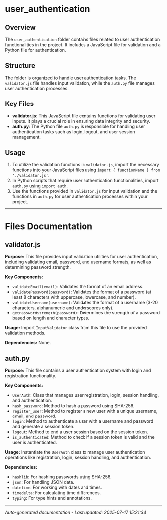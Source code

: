 # user_authentication

## Overview
The `user_authentication` folder contains files related to user authentication functionalities in the project. It includes a JavaScript file for validation and a Python file for authentication.

## Structure
The folder is organized to handle user authentication tasks. The `validator.js` file handles input validation, while the `auth.py` file manages user authentication processes.

## Key Files
- **validator.js**: This JavaScript file contains functions for validating user inputs. It plays a crucial role in ensuring data integrity and security.
- **auth.py**: The Python file `auth.py` is responsible for handling user authentication tasks such as login, logout, and user session management.

## Usage
1. To utilize the validation functions in `validator.js`, import the necessary functions into your JavaScript files using `import { functionName } from './validator.js'`.
2. In Python scripts that require user authentication functionalities, import `auth.py` using `import auth`.
3. Use the functions provided in `validator.js` for input validation and the functions in `auth.py` for user authentication processes within your project.

---

# Files Documentation

## validator.js

**Purpose:** This file provides input validation utilities for user authentication, including validating email, password, and username formats, as well as determining password strength.

**Key Components:**
- `validateEmail(email)`: Validates the format of an email address.
- `validatePassword(password)`: Validates the format of a password (at least 8 characters with uppercase, lowercase, and number).
- `validateUsername(username)`: Validates the format of a username (3-20 characters, alphanumeric and underscores only).
- `getPasswordStrength(password)`: Determines the strength of a password based on length and character types.

**Usage:** Import `InputValidator` class from this file to use the provided validation methods.

**Dependencies:** None.

## auth.py

**Purpose:** This file contains a user authentication system with login and registration functionality.

**Key Components:**
- `UserAuth`: Class that manages user registration, login, session handling, and authentication.
- `hash_password`: Method to hash a password using SHA-256.
- `register_user`: Method to register a new user with a unique username, email, and password.
- `login`: Method to authenticate a user with a username and password and generate a session token.
- `logout`: Method to end a user session based on the session token.
- `is_authenticated`: Method to check if a session token is valid and the user is authenticated.

**Usage:** Instantiate the `UserAuth` class to manage user authentication operations like registration, login, session handling, and authentication.

**Dependencies:**
- `hashlib`: For hashing passwords using SHA-256.
- `json`: For handling JSON data.
- `datetime`: For working with dates and times.
- `timedelta`: For calculating time differences.
- `typing`: For type hints and annotations.

---
*Auto-generated documentation - Last updated: 2025-07-17 15:21:34*
